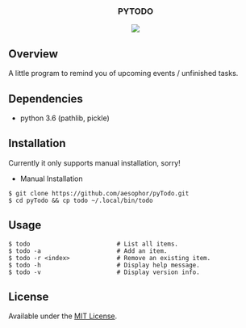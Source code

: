 <div align="center">
<h3>PYTODO</h3>
<img src="https://github.com/aesophor/pyTodo/raw/master/assets/scrot.png">

</div>

## Overview
A little program to remind you of upcoming events / unfinished tasks.

## Dependencies
* python 3.6 (pathlib, pickle)

## Installation
Currently it only supports manual installation, sorry! 
* Manual Installation
```
$ git clone https://github.com/aesophor/pyTodo.git
$ cd pyTodo && cp todo ~/.local/bin/todo
```


## Usage
```
$ todo                        # List all items.
$ todo -a                     # Add an item.
$ todo -r <index>             # Remove an existing item.
$ todo -h                     # Display help message.
$ todo -v                     # Display version info.
```

## License
Available under the [MIT License](https://github.com/aesophor/dotfiles/blob/master/LICENSE).
